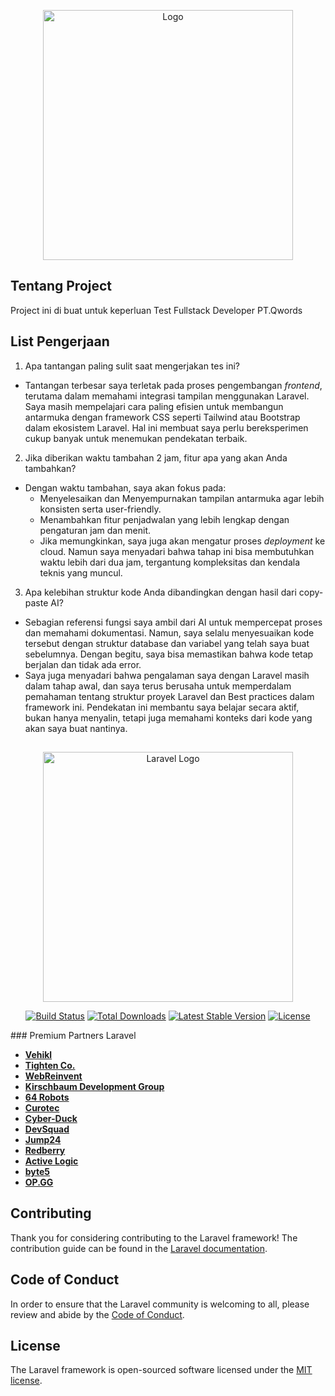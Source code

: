 <p align="center"><a href="https://qwords.co.id/" target="_blank"><img src="https://qwords.co.id/wp-content/uploads/2025/03/Screenshot_2025-03-12_151232-removebg-preview.png" width="400" alt="Logo"></a></p>

## Tentang Project
Project ini di buat untuk keperluan Test Fullstack Developer PT.Qwords

## List Pengerjaan
1. Apa tantangan paling sulit saat mengerjakan tes ini?
- Tantangan terbesar saya terletak pada proses pengembangan *frontend*, terutama dalam memahami integrasi tampilan menggunakan Laravel. Saya masih mempelajari cara paling efisien untuk membangun antarmuka dengan framework CSS seperti Tailwind atau Bootstrap dalam ekosistem Laravel. Hal ini membuat saya perlu bereksperimen cukup banyak untuk menemukan pendekatan terbaik.

2. Jika diberikan waktu tambahan 2 jam, fitur apa yang akan Anda tambahkan?
- Dengan waktu tambahan, saya akan fokus pada:
  - Menyelesaikan dan Menyempurnakan tampilan antarmuka agar lebih konsisten serta user-friendly.
  - Menambahkan fitur penjadwalan yang lebih lengkap dengan pengaturan jam dan menit.
  - Jika memungkinkan, saya juga akan mengatur proses *deployment* ke cloud. Namun saya menyadari bahwa tahap ini bisa membutuhkan waktu lebih dari dua jam, tergantung kompleksitas dan kendala teknis yang muncul.

3. Apa kelebihan struktur kode Anda dibandingkan dengan hasil dari copy-paste AI?  
- Sebagian referensi fungsi saya ambil dari AI untuk mempercepat proses dan memahami dokumentasi. Namun, saya selalu menyesuaikan kode tersebut dengan struktur database dan variabel yang telah saya buat sebelumnya. Dengan begitu, saya bisa memastikan bahwa kode tetap berjalan dan tidak ada error.
- Saya juga menyadari bahwa pengalaman saya dengan Laravel masih dalam tahap awal, dan saya terus berusaha untuk memperdalam pemahaman tentang struktur proyek Laravel dan Best practices dalam framework ini. Pendekatan ini membantu saya belajar secara aktif, bukan hanya menyalin, tetapi juga memahami konteks dari kode yang akan saya buat nantinya.

## 
<p align="center"><a href="https://laravel.com" target="_blank"><img src="https://raw.githubusercontent.com/laravel/art/master/logo-lockup/5%20SVG/2%20CMYK/1%20Full%20Color/laravel-logolockup-cmyk-red.svg" width="400" alt="Laravel Logo"></a></p>

<p align="center">
<a href="https://github.com/laravel/framework/actions"><img src="https://github.com/laravel/framework/workflows/tests/badge.svg" alt="Build Status"></a>
<a href="https://packagist.org/packages/laravel/framework"><img src="https://img.shields.io/packagist/dt/laravel/framework" alt="Total Downloads"></a>
<a href="https://packagist.org/packages/laravel/framework"><img src="https://img.shields.io/packagist/v/laravel/framework" alt="Latest Stable Version"></a>
<a href="https://packagist.org/packages/laravel/framework"><img src="https://img.shields.io/packagist/l/laravel/framework" alt="License"></a>
</p>
### Premium Partners Laravel

- **[Vehikl](https://vehikl.com/)**
- **[Tighten Co.](https://tighten.co)**
- **[WebReinvent](https://webreinvent.com/)**
- **[Kirschbaum Development Group](https://kirschbaumdevelopment.com)**
- **[64 Robots](https://64robots.com)**
- **[Curotec](https://www.curotec.com/services/technologies/laravel/)**
- **[Cyber-Duck](https://cyber-duck.co.uk)**
- **[DevSquad](https://devsquad.com/hire-laravel-developers)**
- **[Jump24](https://jump24.co.uk)**
- **[Redberry](https://redberry.international/laravel/)**
- **[Active Logic](https://activelogic.com)**
- **[byte5](https://byte5.de)**
- **[OP.GG](https://op.gg)**

## Contributing

Thank you for considering contributing to the Laravel framework! The contribution guide can be found in the [Laravel documentation](https://laravel.com/docs/contributions).

## Code of Conduct

In order to ensure that the Laravel community is welcoming to all, please review and abide by the [Code of Conduct](https://laravel.com/docs/contributions#code-of-conduct).

## License

The Laravel framework is open-sourced software licensed under the [MIT license](https://opensource.org/licenses/MIT).
